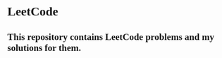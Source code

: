 <!-- README.md -->

<h1 style="font-family:'Times New Roman', Times, serif;">LeetCode</h1>
<h2 style="font-family:'Times New Roman', Times, serif;">This repository contains LeetCode problems and my solutions for them.</h2>

